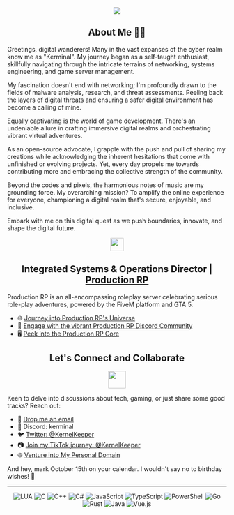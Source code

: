<div align="center">
    <a href="https://github.com/yumiruuwu">
        <img src="https://readme-typing-svg.herokuapp.com?font=Source+Code+Pro&duration=2000&pause=1000&color=F78D27&center=true&vCenter=true&multiline=true&width=435&height=100&lines=Oh%2C+hi+there+%F0%9F%91%8B;Welcome+to+my+tech+universe"/>
    </a>
</div>

<div align="center">
    <h2>About Me 🧑‍💻</h2>
</div>

Greetings, digital wanderers! Many in the vast expanses of the cyber realm know me as "Kerminal". My journey began as a self-taught enthusiast, skillfully navigating through the intricate terrains of networking, systems engineering, and game server management.

My fascination doesn't end with networking; I'm profoundly drawn to the fields of malware analysis, research, and threat assessments. Peeling back the layers of digital threats and ensuring a safer digital environment has become a calling of mine.

Equally captivating is the world of game development. There's an undeniable allure in crafting immersive digital realms and orchestrating vibrant virtual adventures.

As an open-source advocate, I grapple with the push and pull of sharing my creations while acknowledging the inherent hesitations that come with unfinished or evolving projects. Yet, every day propels me towards contributing more and embracing the collective strength of the community.

Beyond the codes and pixels, the harmonious notes of music are my grounding force. My overarching mission? To amplify the online experience for everyone, championing a digital realm that's secure, enjoyable, and inclusive.

Embark with me on this digital quest as we push boundaries, innovate, and shape the digital future.

<div align="center">
    <a href="https://productionrp.org/">
        <img src="https://www.productionrp.org/assets/img/Logo_Mini.png" width="30px"/>
    </a>
</div>

<h2 align="center">Integrated Systems & Operations Director | <a href="https://productionrp.org/">Production RP</a></h2>

Production RP is an all-encompassing roleplay server celebrating serious role-play adventures, powered by the FiveM platform and GTA 5.

- 🌐 [Journey into Production RP's Universe](https://productionrp.org/)
- 💬 [Engage with the vibrant Production RP Discord Community](https://discord.gg/productionrp)
- 🖥️ [Peek into the Production RP Core](https://core.productionrp.org)

<div align="center">
    <h2>Let's Connect and Collaborate</h2>
</div>

<p align="center">
    <img width="40" src="https://github.githubassets.com/images/mona-loading-default.gif">
</p>

Keen to delve into discussions about tech, gaming, or just share some good tracks? Reach out:

- 📧 [Drop me an email](mailto:contact@kerminal.net)
- 💬 Discord: kerminal
- 🐦 [Twitter: @KernelKeeper](https://twitter.com/KernelKeeper)
- 📷 [Join my TikTok journey: @KernelKeeper](https://www.tiktok.com/@KernelKeeper)
- 🌐 [Venture into My Personal Domain](http://kerminal.net)

And hey, mark October 15th on your calendar. I wouldn't say no to birthday wishes! 🎂

<div align="center"></div>

---

<p align="center">
  <img src="https://img.shields.io/badge/LUA-%232C2D72.svg?style=flat-square&logo=lua&logoColor=white" alt="LUA">
  <img src="https://img.shields.io/badge/C-%2300599C.svg?style=flat-square&logo=c&logoColor=white" alt="C">
  <img src="https://img.shields.io/badge/C++-%2300599C.svg?style=flat-square&logo=c%2B%2B&logoColor=white" alt="C++">
  <img src="https://img.shields.io/badge/C%23-%23239120.svg?style=flat-square&logo=c-sharp&logoColor=white" alt="C#">
  <img src="https://img.shields.io/badge/JavaScript-%23F7DF1E.svg?style=flat-square&logo=javascript&logoColor=black" alt="JavaScript">
  <img src="https://img.shields.io/badge/TypeScript-%23007ACC.svg?style=flat-square&logo=typescript&logoColor=white" alt="TypeScript">
  <img src="https://img.shields.io/badge/PowerShell-%235391FE.svg?style=flat-square&logo=powershell&logoColor=white" alt="PowerShell">
  <img src="https://img.shields.io/badge/Go-%2300ADD8.svg?style=flat-square&logo=go&logoColor=white" alt="Go">
  <img src="https://img.shields.io/badge/Rust-%23000000.svg?style=flat-square&logo=rust&logoColor=white" alt="Rust">
  <img src="https://img.shields.io/badge/Java-%23ED8B00.svg?style=flat-square&logo=java&logoColor=white" alt="Java">
  <img src="https://img.shields.io/badge/Vue.js-%234FC08D.svg?style=flat-square&logo=vue-dot-js&logoColor=white" alt="Vue.js">
</p>

</div>
